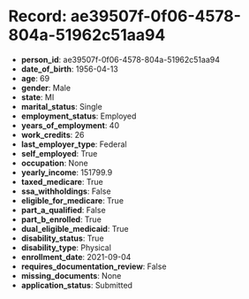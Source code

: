 # Record: ae39507f-0f06-4578-804a-51962c51aa94

- **person_id**: ae39507f-0f06-4578-804a-51962c51aa94
- **date_of_birth**: 1956-04-13
- **age**: 69
- **gender**: Male
- **state**: MI
- **marital_status**: Single
- **employment_status**: Employed
- **years_of_employment**: 40
- **work_credits**: 26
- **last_employer_type**: Federal
- **self_employed**: True
- **occupation**: None
- **yearly_income**: 151799.9
- **taxed_medicare**: True
- **ssa_withholdings**: False
- **eligible_for_medicare**: True
- **part_a_qualified**: False
- **part_b_enrolled**: True
- **dual_eligible_medicaid**: True
- **disability_status**: True
- **disability_type**: Physical
- **enrollment_date**: 2021-09-04
- **requires_documentation_review**: False
- **missing_documents**: None
- **application_status**: Submitted